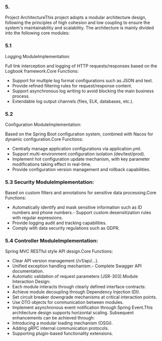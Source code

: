 

<!-- by 伍师杰 -->
### 5. 
Project ArchitectureThis project adopts a modular architecture design, following the principles of high cohesion and low coupling to ensure the system's maintainability and scalability. The architecture is mainly divided into the following core modules:

### 5.1
Logging ModuleImplementation: 

Full link interception and logging of HTTP requests/responses based on the Logbook framework.Core Functions:
- Support for multiple log format configurations such as JSON and text.
- Provide refined filtering rules for request/response content.
- Support asynchronous log writing to avoid blocking the main business process.
- Extendable log output channels (files, ELK, databases, etc.).

### 5.2 
Configuration ModuleImplementation: 

Based on the Spring Boot configuration system, combined with Nacos for dynamic configuration.Core Functions:
- Centrally manage application configurations via application.yml.
- Support multi-environment configuration isolation (dev/test/prod).
- Implement hot configuration update mechanism, with key parameter modifications taking effect in real-time.
- Provide configuration version management and rollback capabilities.

### 5.3 Security ModuleImplementation: 
Based on custom filters and annotations for sensitive data processing.Core Functions:
- Automatically identify and mask sensitive information such as ID numbers and phone numbers.- Support custom desensitization rules with regular expressions.
- Provide logging audit and tracking capabilities.
- Comply with data security regulations such as GDPR.

### 5.4 Controller ModuleImplementation: 
Spring MVC RESTful style API design.Core Functions:
- Clear API version management (/v1/api/...).
- Unified exception handling mechanism.- Complete Swagger API documentation.
- Automatic validation of request parameters (JSR-303).Module Interaction Design:
- Each module interacts through clearly defined interface contracts: 
- Achieve module decoupling through Dependency Injection (DI).
- Set circuit breaker downgrade mechanisms at critical interaction points.  
- Use DTO objects for communication between modules.
- Implement asynchronous event notification through Spring Event.This architecture design supports horizontal scaling. Subsequent enhancements can be achieved through:
- Introducing a modular loading mechanism (OSGi).
- Adding gRPC internal communication protocols.
- Supporting plugin-based functionality extensions.